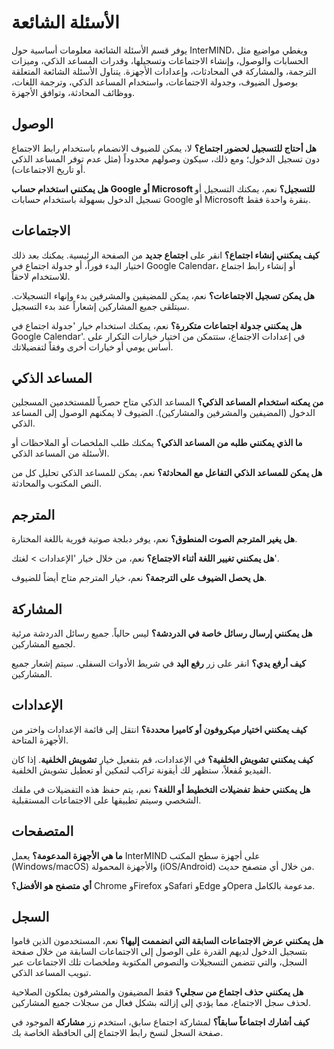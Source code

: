 # الأسئلة الشائعة

يوفر قسم الأسئلة الشائعة معلومات أساسية حول InterMIND، ويغطي مواضيع مثل الحسابات والوصول، وإنشاء الاجتماعات وتسجيلها، وقدرات المساعد الذكي، وميزات الترجمة، والمشاركة في المحادثات، وإعدادات الأجهزة. يتناول الأسئلة الشائعة المتعلقة بوصول الضيوف، وجدولة الاجتماعات، واستخدام المساعد الذكي، وترجمة اللغات، ووظائف المحادثة، وتوافق الأجهزة.

## الوصول

**هل أحتاج للتسجيل لحضور اجتماع؟**
لا، يمكن للضيوف الانضمام باستخدام رابط الاجتماع دون تسجيل الدخول؛ ومع ذلك، سيكون وصولهم محدوداً (مثل عدم توفر المساعد الذكي أو تاريخ الاجتماعات).

**هل يمكنني استخدام حساب Google أو Microsoft للتسجيل؟**
نعم، يمكنك التسجيل أو تسجيل الدخول بسهولة باستخدام حسابات Google أو Microsoft بنقرة واحدة فقط.

## الاجتماعات

**كيف يمكنني إنشاء اجتماع؟**
انقر على **اجتماع جديد** من الصفحة الرئيسية. يمكنك بعد ذلك اختيار البدء فوراً، أو جدولة اجتماع في Google Calendar، أو إنشاء رابط اجتماع للاستخدام لاحقاً.

**هل يمكن تسجيل الاجتماعات؟**
نعم، يمكن للمضيفين والمشرفين بدء وإنهاء التسجيلات. سيتلقى جميع المشاركين إشعاراً عند بدء التسجيل.

**هل يمكنني جدولة اجتماعات متكررة؟**
نعم، يمكنك استخدام خيار 'جدولة اجتماع في Google Calendar'. في إعدادات الاجتماع، ستتمكن من اختيار خيارات التكرار على أساس يومي أو خيارات أخرى وفقاً لتفضيلاتك.

## المساعد الذكي

**من يمكنه استخدام المساعد الذكي؟**
المساعد الذكي متاح حصرياً للمستخدمين المسجلين الدخول (المضيفين والمشرفين والمشاركين). الضيوف لا يمكنهم الوصول إلى المساعد الذكي.

**ما الذي يمكنني طلبه من المساعد الذكي؟**
يمكنك طلب الملخصات أو الملاحظات أو الأسئلة من المساعد الذكي.

**هل يمكن للمساعد الذكي التفاعل مع المحادثة؟**
نعم، يمكن للمساعد الذكي تحليل كل من النص المكتوب والمحادثة.

## المترجم

**هل يغير المترجم الصوت المنطوق؟**
نعم، يوفر دبلجة صوتية فورية باللغة المختارة.

**هل يمكنني تغيير اللغة أثناء الاجتماع؟**
نعم، من خلال خيار 'الإعدادات > لغتك'.

**هل يحصل الضيوف على الترجمة؟**
نعم، خيار المترجم متاح أيضاً للضيوف.

## المشاركة

**هل يمكنني إرسال رسائل خاصة في الدردشة؟**
ليس حالياً. جميع رسائل الدردشة مرئية لجميع المشاركين.

**كيف أرفع يدي؟**
انقر على زر **رفع اليد** في شريط الأدوات السفلي. سيتم إشعار جميع المشاركين.

## الإعدادات

**كيف يمكنني اختيار ميكروفون أو كاميرا محددة؟**
انتقل إلى قائمة الإعدادات واختر من الأجهزة المتاحة.

**كيف يمكنني تشويش الخلفية؟**
في الإعدادات، قم بتفعيل خيار **تشويش الخلفية**. إذا كان الفيديو مُفعلاً، ستظهر لك أيقونة تراكب لتمكين أو تعطيل تشويش الخلفية.

**هل يمكنني حفظ تفضيلات التخطيط أو اللغة؟**
نعم، يتم حفظ هذه التفضيلات في ملفك الشخصي وسيتم تطبيقها على الاجتماعات المستقبلية.

## المتصفحات

**ما هي الأجهزة المدعومة؟**
يعمل InterMIND على أجهزة سطح المكتب (Windows/macOS) والأجهزة المحمولة (iOS/Android) من خلال أي متصفح حديث.

**أي متصفح هو الأفضل؟**
Chrome وFirefox وSafari وEdge وOpera مدعومة بالكامل.

## السجل

**هل يمكنني عرض الاجتماعات السابقة التي انضممت إليها؟**
نعم، المستخدمون الذين قاموا بتسجيل الدخول لديهم القدرة على الوصول إلى الاجتماعات السابقة من خلال صفحة السجل، والتي تتضمن التسجيلات والنصوص المكتوبة وملخصات تلك الاجتماعات عبر تبويب المساعد الذكي.

**هل يمكنني حذف اجتماع من سجلي؟**
فقط المضيفون والمشرفون يملكون الصلاحية لحذف سجل الاجتماع، مما يؤدي إلى إزالته بشكل فعال من سجلات جميع المشاركين.

**كيف أشارك اجتماعاً سابقاً؟**
لمشاركة اجتماع سابق، استخدم زر **مشاركة** الموجود في صفحة السجل لنسخ رابط الاجتماع إلى الحافظة الخاصة بك.
